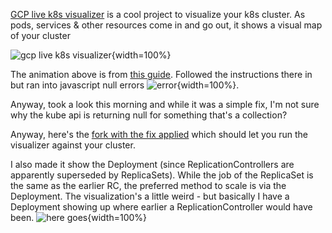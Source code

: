 <!--
PostId: 2061811919130731355
Title    : Kubernetes cluster visualizer
Labels   : kubernetes, visualization, tips
Format	 : markdown
-->

[GCP live k8s visualizer](https://github.com/brendandburns/gcp-live-k8s-visualizer) is a cool project to visualize
your k8s cluster. As pods, services & other resources come in and go out, it shows a visual map of your cluster

![gcp live k8s visualizer](http://kubecloud.io/content/images/2016/02/kubernetes-animation-tid.gif){width=100%}

The animation above is from [this guide](http://kubecloud.io/guide-setting-up-visualizer-for-kubernetes/).
Followed the instructions there in but ran into javascript null errors ![error](https://i.imgur.com/SyAhXFG.png){width=100%}.

Anyway, took a look this morning and while it was a simple fix, I'm not sure why the kube api is returning null for something
that's a collection?

Anyway, here's the [fork with the fix applied](https://github.com/raghur/gcp-live-k8s-visualizer) which should let you run the visualizer against your cluster.

I also made it show the Deployment (since ReplicationControllers are apparently superseded by ReplicaSets). While the job
of the ReplicaSet is the same as the earlier RC, the preferred method to scale is via the Deployment.
The visualization's a little weird - but basically I have a Deployment showing up where earlier a ReplicationController would
have been.
![here goes](https://i.imgur.com/RZhUhU4.png){width=100%}

